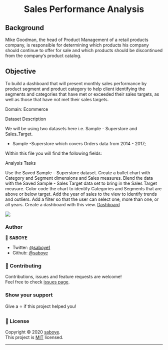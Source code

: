 <h1 align="center"> Sales Performance Analysis </h1>

## Background 

Mike Goodman, the head of Product Management of a retail products company, is responsible for determining which products his company should continue to offer for sale and which products should be discontinued from the company’s product catalog. 

## Objective


To build a dashboard that will present monthly sales performance by product segment and product category to help client identifying the segments and categories that have met or exceeded their sales targets, as well as those that have not met their sales targets. 

Domain: Ecommerce

Dataset Description

We will be using two datasets here i.e. Sample - Superstore and Sales_Target.

* Sample -Superstore which covers Orders data from 2014 - 2017;

Within this file you will find the following fields:

Analysis Tasks

Use the Saved Sample – Superstore dataset. 
Create a bullet chart with Category and Segment dimensions and Sales measures. 
Blend the data with the Saved Sample - Sales Target data set to bring in the Sales Target measure. 
Color code the chart to identify Categories and Segments that are above or below target. 
Add the year of sales to the view to identify trends and outliers. 
Add a filter so that the user can select one, more than one, or all years. 
Create a dashboard with this view.
<a href="https://public.tableau.com/app/profile/saboye/viz/SalesPerformacevsTarget/SalesPerformancevsTargetDB">Dashboard</a>
<div class='tableauPlaceholder' id='viz1612625908034' style='position: relative'><noscript><a href='#'><img alt=' ' src='https:&#47;&#47;public.tableau.com&#47;static&#47;images&#47;Sa&#47;SalesPerformacevsTarget&#47;SalesPerformancevsTargetDB&#47;1_rss.png' style='border: none' /></a></noscript><object class='tableauViz'  style='display:none;'><param name='host_url' value='https%3A%2F%2Fpublic.tableau.com%2F' /> <param name='embed_code_version' value='3' /> <param name='site_root' value='' /><param name='name' value='SalesPerformacevsTarget&#47;SalesPerformancevsTargetDB' /><param name='tabs' value='no' /><param name='toolbar' value='yes' /><param name='static_image' value='https:&#47;&#47;public.tableau.com&#47;static&#47;images&#47;Sa&#47;SalesPerformacevsTarget&#47;SalesPerformancevsTargetDB&#47;1.png' /> <param name='animate_transition' value='yes' /><param name='display_static_image' value='yes' /><param name='display_spinner' value='yes' /><param name='display_overlay' value='yes' /><param name='display_count' value='yes' /><param name='language' value='en' /></object></div>                

### Author

👤 **SABOYE**

* Twitter: [@saboye1](https://twitter.com/saboye1 )
* Github: [@saboye](https://github.com/saboye)

### 🤝 Contributing

Contributions, issues and feature requests are welcome!<br />Feel free to check [issues page](https://github.com/saboye/Sales-Performance-Analysis/issues).

### Show your support

Give a ⭐️ if this project helped you!

### 📝 License

Copyright © 2020 [saboye](https://github.com/saboye).<br />
This project is [MIT](https://github.com/saboye/Sales-Performance-Analysis/blob/master/LICENSE) licensed.

***
